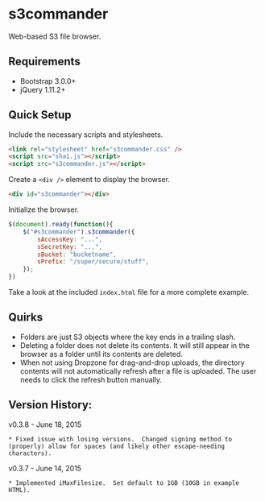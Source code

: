 s3commander
===========

Web-based S3 file browser.

Requirements
------------

* Bootstrap 3.0.0+
* jQuery 1.11.2+

Quick Setup
-----------

Include the necessary scripts and stylesheets.

```html
<link rel="stylesheet" href="s3commander.css" />
<script src="sha1.js"></script>
<script src="s3commander.js"></script>
```

Create a ```<div />``` element to display the browser.

```html
<div id="s3commander"></div>
```

Initialize the browser.

```javascript
$(document).ready(function(){
    $("#s3commander").s3commander({
        sAccessKey: "...",
        sSecretKey: "...",
        sBucket: "bucketname",
        sPrefix: "/super/secure/stuff",
    });
})
```

Take a look at the included ```index.html``` file for a more complete example.

Quirks
------

* Folders are just S3 objects where the key ends in a trailing slash.
* Deleting a folder does not delete its contents. It will still appear in the
  browser as a folder until its contents are deleted.
* When not using Dropzone for drag-and-drop uploads, the directory contents will
  not automatically refresh after a file is uploaded. The user needs to click
  the refresh button manually.


Version History:
----------------

v0.3.8 - June 18, 2015

    * Fixed issue with losing versions.  Changed signing method to (properly) allow for spaces (and likely other escape-needing characters).

v0.3.7 - June 14, 2015

    * Implemented iMaxFilesize.  Set default to 1GB (10GB in example HTML).
